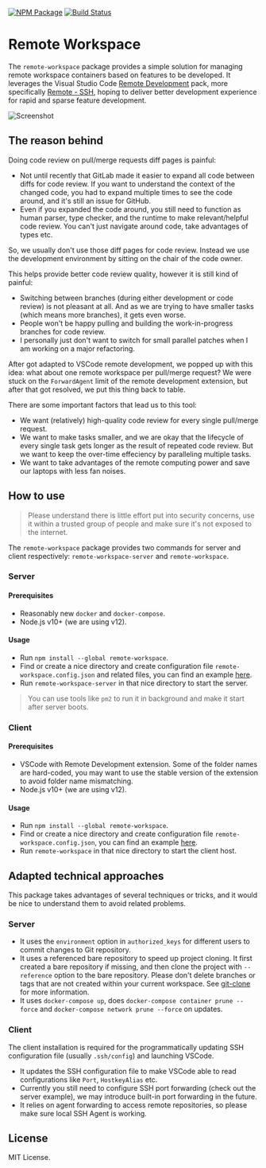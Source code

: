 [![NPM Package](https://badge.fury.io/js/remote-workspace.svg)](https://www.npmjs.com/package/remote-workspace)
[![Build Status](https://travis-ci.org/makeflow/remote-workspace.svg?branch=master)](https://travis-ci.org/makeflow/remote-workspace)

# Remote Workspace

The `remote-workspace` package provides a simple solution for managing remote workspace containers based on features to be developed. It leverages the Visual Studio Code [Remote Development](https://marketplace.visualstudio.com/items?itemName=ms-vscode-remote.vscode-remote-extensionpack) pack, more specifically [Remote - SSH](https://marketplace.visualstudio.com/items?itemName=ms-vscode-remote.remote-ssh), hoping to deliver better development experience for rapid and sparse feature development.

![Screenshot](https://user-images.githubusercontent.com/970430/65389688-708d1e80-dd8b-11e9-8878-72db64cc538c.png)

## The reason behind

Doing code review on pull/merge requests diff pages is painful:

- Not until recently that GitLab made it easier to expand all code between diffs for code review. If you want to understand the context of the changed code, you had to expand multiple times to see the code around, and it's still an issue for GitHub.
- Even if you expanded the code around, you still need to function as human parser, type checker, and the runtime to make relevant/helpful code review. You can't just navigate around code, take advantages of types etc.

So, we usually don't use those diff pages for code review. Instead we use the development environment by sitting on the chair of the code owner.

This helps provide better code review quality, however it is still kind of painful:

- Switching between branches (during either development or code review) is not pleasant at all. And as we are trying to have smaller tasks (which means more branches), it gets even worse.
- People won't be happy pulling and building the work-in-progress branches for code review.
- I personally just don't want to switch for small parallel patches when I am working on a major refactoring.

After got adapted to VSCode remote development, we popped up with this idea: what about one remote workspace per pull/merge request? We were stuck on the `ForwardAgent` limit of the remote development extension, but after that got resolved, we put this thing back to table.

There are some important factors that lead us to this tool:

- We want (relatively) high-quality code review for every single pull/merge request.
- We want to make tasks smaller, and we are okay that the lifecycle of every single task gets longer as the result of repeated code review. But we want to keep the over-time effeciency by paralleling multiple tasks.
- We want to take advantages of the remote computing power and save our laptops with less fan noises.

## How to use

> Please understand there is little effort put into security concerns, use it within a trusted group of people and make sure it's not exposed to the internet.

The `remote-workspace` package provides two commands for server and client respectively: `remote-workspace-server` and `remote-workspace`.

### Server

#### Prerequisites

- Reasonably new `docker` and `docker-compose`.
- Node.js v10+ (we are using v12).

#### Usage

- Run `npm install --global remote-workspace`.
- Find or create a nice directory and create configuration file `remote-workspace.config.json` and related files, you can find an example [here](./examples/mufan/server/).
- Run `remote-workspace-server` in that nice directory to start the server.

> You can use tools like `pm2` to run it in background and make it start after server boots.

### Client

#### Prerequisites

- VSCode with Remote Development extension. Some of the folder names are hard-coded, you may want to use the stable version of the extension to avoid folder name mismatching.
- Node.js v10+ (we are using v12).

#### Usage

- Run `npm install --global remote-workspace`.
- Find or create a nice directory and create configuration file `remote-workspace.config.json`, you can find an example [here](./examples/mufan/client/).
- Run `remote-workspace` in that nice directory to start the client host.

## Adapted technical approaches

This package takes advantages of several techniques or tricks, and it would be nice to understand them to avoid related problems.

### Server

- It uses the `environment` option in `authorized_keys` for different users to commit changes to Git repository.
- It uses a referenced bare repository to speed up project cloning. It first created a bare repository if missing, and then clone the project with `--reference` option to the bare repository. Please don't delete branches or tags that are not created within your current workspace. See [git-clone](https://git-scm.com/docs/git-clone#Documentation/git-clone.txt---reference-if-ableltrepositorygt) for more information.
- It uses `docker-compose up`, does `docker-compose container prune --force` and `docker-compose network prune --force` on updates.

### Client

The client installation is required for the programmatically updating SSH configuration file (usually `.ssh/config`) and launching VSCode.

- It updates the SSH configuration file to make VSCode able to read configurations like `Port`, `HostkeyAlias` etc.
- Currently you still need to configure SSH port forwarding (check out the server example), we may introduce built-in port forwarding in the future.
- It relies on agent forwarding to access remote repositories, so please make sure local SSH Agent is working.

## License

MIT License.
